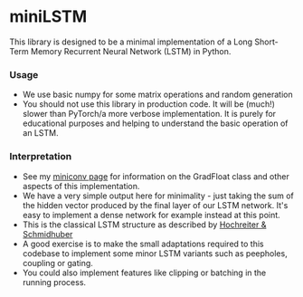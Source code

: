 # miniLSTM

This library is designed to be a minimal implementation of a Long Short-Term
Memory Recurrent Neural Network (LSTM) in Python.

### Usage

- We use basic numpy for some matrix operations and random generation
- You should not use this library in production code. It will be (much!) slower
  than PyTorch/a more verbose implementation. It is purely for educational
  purposes and helping to understand the basic operation of an LSTM.

### Interpretation

- See my [miniconv page](https://github.com/HNx1/miniconv) for information on
  the GradFloat class and other aspects of this implementation.
- We have a very simple output here for minimality - just taking the sum
  of the hidden vector produced by the final layer of our LSTM network. It's
  easy to implement a dense network for example instead at this point.
- This is the classical LSTM structure as described by
  [Hochreiter & Schmidhuber](https://gwern.net/docs/ai/nn/rnn/1997-hochreiter.pdf)
- A good exercise is to make the small adaptations required to this codebase to
  implement some minor LSTM variants such as peepholes, coupling or gating.
- You could also implement features like clipping or batching in the running process.
